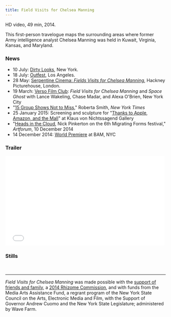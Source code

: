 ```yaml
---
title: Field Visits for Chelsea Manning
---
```


HD video, 49 min, 2014.

This first-person travelogue maps the surrounding areas where former Army intelligence analyst Chelsea Manning was held in Kuwait, Virginia, Kansas, and Maryland.

### News

- 10 July: [Dirty Looks](http://onlocation.dirtylooksnyc.org/field-visits-for-chelsea-manning/), New York.
- 18 July: [Outfest](http://www.outfest.org/tixSYS/2015/xslguide/eventnote.php?EventNumber=0876&notepg=), Los Angeles.
- 28 May: <a href="http://www.serpentinegalleries.org/exhibitions-events/serpentine-cinema-lance-wakeling">Serpentine Cinema: <em>Fields Visits for Chelsea Manning</em></a>, Hackney Picturehouse, London.
- 19 March: [Verso Film Club](http://www.versobooks.com/events/1085-verso-film-club-field-visits-for-chelsea-manning-and-space-ghost-with-lance-wakeling-chase-madar-and-alexa-o-brien): *Field Visits for Chelsea Manning* and *Space Ghost* with Lance Wakeling, Chase Madar, and Alexa O'Brien, New York City
- "<a href="http://www.nytimes.com/2015/01/30/arts/design/art-exhibitions-from-chelsea-to-the-lower-east-side.html" title="">15 Group Shows Not to Miss</a>," Roberta Smith, <em>New York Times</em>  
- 25 January 2015: Screening and sculpture for "<a href="http://klausgallery.com/exhibition/thanks-to-apple-amazon-and-the-mall-curated-by-brian-droitcour-2015-01-6/#thanks-to-apple-amazon-and-the-mall-2188">Thanks to Apple, Amazon, and the Mall</a>" at Klaus von Nichtssagend Gallery
- "<a href="http://artforum.com/film/id=49431">Heads in the Cloud</a>, Nick Pinkerton on the 6th Migrating Forms festival," <em>Artforum</em>, 10 December 2014
- 14 December 2014: <a href="http://www.bam.org/film/2014/field-visits-for-chelsea-manning">World Premiere</a> at BAM, NYC

### Trailer

<div class="js-video vimeo widescreen"><iframe src="//player.vimeo.com/video/113037659?title=0&amp;byline=0&amp;portrait=0" width="500" height="281" frameborder="0" webkitallowfullscreen mozallowfullscreen allowfullscreen></iframe></div>

### Stills

<img src="{{assets}}/images/artillery-round-2.jpg" alt="" />

<img src="{{assets}}/images/barbershop-2.jpg" alt="" />


---

*Field Visits for Chelsea Manning* was made possible with the [support of friends and family](https://www.kickstarter.com/projects/lrw/field-visits-for-bradley-manning), a [2014 Rhizome Commission](http://rhizome.org/editorial/2014/oct/2/2014-2015-program/), and with funds from the Media Arts Assistance Fund, a regrant program of the New York State Council on the Arts, Electronic Media and Film, with the Support of Governor Andrew Cuomo and the New York State Legislature; administered by Wave Farm.